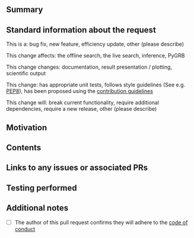 <!---
Please delete these comments when you submit the pull request

Please add a title which is a concise description of what you are doing,
e.g. 'Fix bug with numpy import in pycbc_coinc_findtrigs' or 'add high frequency sky location dependent response for long detectors'
-->

<!---
This is a brief template for making pull requests for PyCBC.
This is _not_ a proscriptive template - you can use a different style if you want.
Please do think about the questions posed here and whether the details will be useful to include in your PR
Please add sufficient details so that people looking back at the request with no context around the work
can understand the changes.
To choose reviewers, please look at the git blame for the code you are changing (if applicable),
or discuss in the gwastro slack.
Please add labels as appropriate
-->

## Summary
<!-- Please provide a brief, one-or-two-sentence description of the PR
-->

## Standard information about the request

<!--- Some basic info about the change (delete as appropriate) -->
This is a: bug fix, new feature, efficiency update, other (please describe)

<!--- What codes will this affect? (delete as apropriate)
If you do not know which areas will be affected, please ask in the gwastro #pycbc-code slack
-->
This change affects: the offline search, the live search, inference, PyGRB

<!--- What code areas will this affect? (delete as apropriate) -->
This change changes: documentation, result presentation / plotting, scientific output

<!--- Some things which help with code management (delete as appropriate) -->
This change: has appropriate unit tests, follows style guidelines (See e.g. [PEP8](https://peps.python.org/pep-0008/)), has been proposed using the [contribution guidelines](https://github.com/gwastro/pycbc/blob/master/CONTRIBUTING.md)

<!--- Notes about the effect of this change -->
This change will: break current functionality, require additional dependencies, require a new release, other (please describe)

## Motivation
<!--- Describe why your changes are being made -->

## Contents
<!--- Describe your changes, this doesn't need to be a line-by-line code change discussion,
but rather a general discussion of the methods chosen -->

## Links to any issues or associated PRs
<!--- If this is fixing / working around an already-reported issue, please link to it here -->

## Testing performed
<!--- Describe tests for the code changes, either already performed or to be performed -->

## Additional notes
<!--- Anything which does not fit in the above sections -->

- [ ] The author of this pull request confirms they will adhere to the [code of conduct](https://github.com/gwastro/pycbc/blob/master/CODE_OF_CONDUCT.md)

